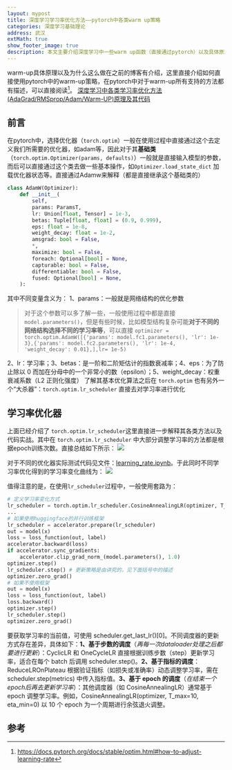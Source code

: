 ```yaml
---
layout: mypost
title: 深度学习学习率优化方法——pytorch中各类warm up策略
categories: 深度学习基础理论
address: 武汉
extMath: true
show_footer_image: true
description: 本文主要介绍深度学习中一些warm up函数（直接通过pytorch）以及具体原理以及实际使用方法
---
```


warm-up具体原理以及为什么这么做在之前的博客有介绍，这里直接介绍如何直接使用pytorch中的warm-up策略，在pytorch中对于warm-up所有支持的方法都有描述，可以直接阅读[^1]。
[深度学习中各类学习率优化方法(AdaGrad/RMSprop/Adam/Warm-UP)原理及其代码](https://www.big-yellow-j.top/posts/2025/01/04/learning_rate.html)

## 前言
在pytorch中，选择优化器（`torch.optim`）一般在使用过程中直接通过这个去定义我们所需要的优化器，如adam等，因此对于其**基础类**（`torch.optim.Optimizer(params, defaults)`）一般就是直接输入模型的参数，而后可以直接通过这个类去做一些基本操作，如`Optimizer.load_state_dict` 加载优化器状态等。直接通过Adamw来解释（都是直接继承这个基础类的）

```python
class AdamW(Optimizer):
    def __init__(
        self,
        params: ParamsT,
        lr: Union[float, Tensor] = 1e-3,
        betas: Tuple[float, float] = (0.9, 0.999),
        eps: float = 1e-8,
        weight_decay: float = 1e-2,
        amsgrad: bool = False,
        *,
        maximize: bool = False,
        foreach: Optional[bool] = None,
        capturable: bool = False,
        differentiable: bool = False,
        fused: Optional[bool] = None,
    ):
```

其中不同变量含义为：
1、params：一般就是网络结构的优化参数
> 对于这个参数可以多了解一些，一般使用过程中都是直接 `model.parameters()`，但是有些时候，比如模型结构复杂可能**对于不同的网络结构选择不同的学习率等**，可以直接 `optimizer = torch.optim.AdamW([{'params': model.fc1.parameters(), 'lr': 1e-3},{'params': model.fc2.parameters(), 'lr': 1e-4, 'weight_decay': 0.01},],lr= 1e-5)`

2、lr：学习率；3、betas：是一阶和二阶矩估计的指数衰减率；4、eps：为了防止除以 0 而加在分母中的一个非常小的数（epsilon）；5、weight_decay：权重衰减系数（L2 正则化强度）
了解其基本优化算法之后在 `torch.optim` 也有另外一个“大杀器”：`torch.optim.lr_scheduler` 直接去对学习率进行优化

## 学习率优化器
上面已经介绍了 `torch.optim.lr_scheduler`这里直接进一步解释其各类方法以及代码实战。其中在 `torch.optim.lr_scheduler` 中大部分调整学习率的方法都是根据epoch训练次数。直接总结如下所示：
![](https://s2.loli.net/2025/06/05/f9iIUS6JHOFtlEs.png)

对于不同的优化器实际测试代码见文件：[learning_rate.ipynb](https://github.com/Big-Yellow-J/Big-Yellow-J.github.io/blob/master/code/Python/learning_rate/learning_rate.ipynb)。于此同时不同学习率优化得到的学习率变化曲线为：
![](https://s2.loli.net/2025/06/05/vKElHNikMf42Cph.png)

值得注意的是，在使用`lr_scheduler`过程中，一般使用套路为：

```python
# 定义学习率变化方式
lr_scheduler = torch.optim.lr_scheduler.CosineAnnealingLR(optimizer, T_max= (page_layout_config.cos_warmup_t_max* len(train_dataloader)),eta_min= page_layout_config.cos_warmup_eta_min)
...
# 如果使用huggingface的并行训练框架
lr_scheduler = accelerator.prepare(lr_scheduler)
out = model(x)
loss = loss_function(out, label)
accelerator.backward(loss)
if accelerator.sync_gradients:
    accelerator.clip_grad_norm_(model.parameters(), 1.0)
optimizer.step()
lr_scheduler.step() # 更新策略是由讲究的，见下面括号中的描述
optimizer.zero_grad()
# 如果不使用框架
out = model(x)
loss = loss_function(out, label)
loss.backward()
optimizer.step()
lr_scheduler.step()
optimizer.zero_grad()
```

要获取学习率的当前值，可使用 scheduler.get_last_lr()[0]。不同调度器的更新方式存在差异，具体如下：**1、基于步数的调度**（*再每一次dataloader处理之后都要进行更新*）：CyclicLR 和 OneCycleLR 直接根据训练步数（step）更新学习率，适合在每个 batch 后调用 scheduler.step()。**2、基于指标的调度**：ReduceLROnPlateau 根据验证指标（如损失或准确率）动态调整学习率，需在 scheduler.step(metrics) 中传入指标值。**3、基于 epoch 的调度**（*在结束一个epoch后再去更新学习率*）：其他调度器（如 CosineAnnealingLR）通常基于 epoch 调整学习率。例如，CosineAnnealingLR(optimizer, T_max=10, eta_min=0) 以 10 个 epoch 为一个周期进行余弦退火调整。

## 参考
[^1]: https://docs.pytorch.org/docs/stable/optim.html#how-to-adjust-learning-rate
